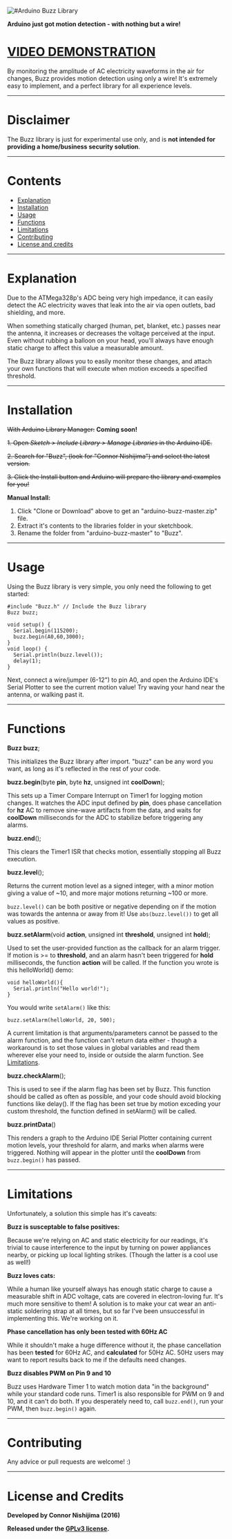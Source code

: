 ![#Arduino Buzz Library](http://i.imgur.com/1mIkcUy.jpg)

**Arduino just got motion detection - with nothing but a wire!**

# [VIDEO DEMONSTRATION](https://www.youtube.com/watch?v=4KjB-HMuUs4)

By monitoring the amplitude of AC electricity waveforms in the air for changes, Buzz provides motion detection using only a wire! It's extremely easy to implement, and a perfect library for all experience levels.

----------
# Disclaimer

The Buzz library is just for experimental use only, and is **not intended for providing a home/business security solution**.

----------
# Contents
- [Explanation](#explanation)
- [Installation](#installation)
- [Usage](#usage)
- [Functions](#functions)
- [Limitations](#limitations)
- [Contributing](#contributing)
- [License and credits](#license-and-credits)

----------
# Explanation

Due to the ATMega328p's ADC being very high impedance, it can easily detect the AC electricity waves that leak into the air via open outlets, bad shielding, and more.

When something statically charged (human, pet, blanket, etc.) passes near the antenna, it increases or decreases the voltage perceived at the input. Even without rubbing a balloon on your head, you'll always have enough static charge to affect this value a measurable amount.

The Buzz library allows you to easily monitor these changes, and attach your own functions that will execute when motion exceeds a specified threshold.

----------
# Installation

~~With Arduino Library Manager:~~ **Coming soon!**

~~1. Open *Sketch > Include Library > Manage Libraries* in the Arduino IDE.~~

~~2. Search for "Buzz", (look for "Connor Nishijima") and select the latest version.~~

~~3. Click the Install button and Arduino will prepare the library and examples for you!~~

**Manual Install:**

1. Click "Clone or Download" above to get an "arduino-buzz-master.zip" file.
2. Extract it's contents to the libraries folder in your sketchbook.
3. Rename the folder from "arduino-buzz-master" to "Buzz".

----------
# Usage

Using the Buzz library is very simple, you only need the following to get started:

    #include "Buzz.h" // Include the Buzz library
    Buzz buzz;

    void setup() {
      Serial.begin(115200);
      buzz.begin(A0,60,3000);
    }
    void loop() {
      Serial.println(buzz.level());
      delay(1);
    }

Next, connect a wire/jumper (6-12") to pin A0, and open the Arduino IDE's Serial Plotter to see the current motion value! Try waving your hand near the antenna, or walking past it.

----------
# Functions

**Buzz buzz**;

This initializes the Buzz library after import. "buzz" can be any word you want, as long as it's reflected in the rest of your code.

**buzz.begin**(byte **pin**, byte **hz**, unsigned int **coolDown**);

This sets up a Timer Compare Interrupt on Timer1 for logging motion changes. It watches the ADC input defined by **pin**, does phase cancellation for **hz** AC to remove sine-wave artifacts from the data, and waits for **coolDown** milliseconds for the ADC to stabilize before triggering any alarms.

**buzz.end**();

This clears the Timer1 ISR that checks motion, essentially stopping all Buzz execution.

**buzz.level**();

Returns the current motion level as a signed integer, with a minor motion giving a value of ~10, and more major motions returning ~100 or more.

`buzz.level()` can be both positive or negative depending on if the motion was towards the antenna or away from it! Use `abs(buzz.level())` to get all values as positive.

**buzz.setAlarm**(void **action**, unsigned int **threshold**, unsigned int **hold**);

Used to set the user-provided function as the callback for an alarm trigger. If motion is >= to **threshold**, and an alarm hasn't been triggered for **hold** milliseconds, the function **action** will be called. If the function you wrote is this helloWorld() demo:

	void helloWorld(){
      Serial.println("Hello world!");
    }

You would write `setAlarm()` like this:

	buzz.setAlarm(helloWorld, 20, 500);
    
A current limitation is that arguments/parameters cannot be passed to the alarm function, and the function can't return data either - though a workaround is to set those values in global variables and read them wherever else your need to, inside or outside the alarm function. See [Limitations](#limitations).

**buzz.checkAlarm**();

This is used to see if the alarm flag has been set by Buzz. This function should be called as often as possible, and your code should avoid blocking functions like delay(). If the flag has been set true by motion exceding your custom threshold, the function defined in setAlarm() will be called.

**buzz.printData**()

This renders a graph to the Arduino IDE Serial Plotter containing current motion levels, your threshold for alarm, and marks when alarms were triggered. Nothing will appear in the plotter until the **coolDown** from `buzz.begin()` has passed.

----------
# Limitations
Unfortunately, a solution this simple has it's caveats:

**Buzz is susceptable to false positives:**

Because we're relying on AC and static electricity for our readings, it's trivial to cause interference to the input by turning on power appliances nearby, or picking up local lighting strikes. (Though the latter is a cool use as well!)

**Buzz loves cats:**

While a human like yourself always has enough static charge to cause a measurable shift in ADC voltage, cats are covered in electron-loving fur. It's much more sensitive to them! A solution is to make your cat wear an anti-static soldering strap at all times, but so far I've been unsuccessful in implementing this. We're working on it.

**Phase cancellation has only been tested with 60Hz AC**

While it shouldn't make a huge difference without it, the phase cancellation has been **tested** for 60Hz AC, and **calculated** for 50Hz AC. 50Hz users may want to report results back to me if the defaults need changes.

**Buzz disables PWM on Pin 9 and 10**

Buzz uses Hardware Timer 1 to watch motion data "in the background" while your standard code runs. Timer1 is also responsible for PWM on 9 and 10, and it can't do both. If you desperately need to, call `buzz.end()`, run your PWM, then `buzz.begin()` again.

----------
# Contributing
Any advice or pull requests are welcome! :)

----------
# License and Credits
**Developed by Connor Nishijima (2016)**

**Released under the [GPLv3 license](http://www.gnu.org/licenses/gpl-3.0.en.html).**
